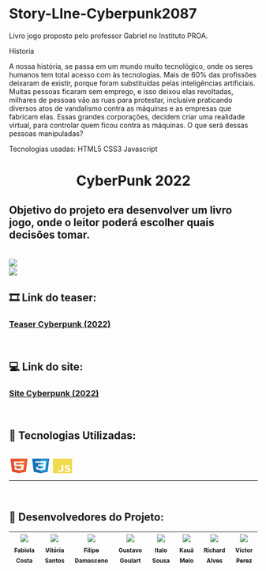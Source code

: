 # Story-LIne-Cyberpunk2087
Livro jogo proposto pelo professor Gabriel no Instituto PROA.
 
   Historia
   
A nossa história, se passa em um mundo muito tecnológico, onde os seres humanos tem total acesso com às tecnologias. Mais de 60% das profissões deixaram de existir, porque foram substituídas pelas inteligências artificiais. Muitas pessoas ficaram sem emprego, e isso deixou elas revoltadas, milhares de pessoas vão as ruas para protestar, inclusive praticando diversos atos de vandalismo contra as máquinas e as empresas que fabricam elas. Essas grandes corporações, decidem criar uma realidade virtual, para controlar quem ficou contra as máquinas. O que será dessas pessoas manipuladas?

Tecnologias usadas:
HTML5
CSS3
Javascript


<h1 align='center'>CyberPunk 2022</h1>
<h2>Objetivo do projeto era desenvolver um livro jogo, onde o leitor poderá escolher quais decisões tomar.</h2>
<br>
<img align='center' src='imgs/print.png' />
<br>
<img align='center' src='imgs/print2.png' />
<br>

<h2>🎞️ Link do teaser:</h2>
<h3>
    <a  href='https://youtu.be/9a3BoxnTelw'>Teaser Cyberpunk (2022)</a>
</h3><br>

<h2>💻 Link do site:</h2>
<h3>
    <a  href='https://fabiolacosta.github.io/Cyberpunk-2022/'>Site Cyberpunk (2022)</a>
</h3><br>

<h2>🚀 Tecnologias Utilizadas:</h2>
<div style="display: inline_block"><br>
  <img align="center" alt="Fabiola-HTML" height="30" width="40" src="https://raw.githubusercontent.com/devicons/devicon/master/icons/html5/html5-original.svg">
  <img align="center" alt="Fabiola-CSS" height="30" width="40" src="https://raw.githubusercontent.com/devicons/devicon/master/icons/css3/css3-original.svg"> 
  <img align="center" alt="Fabiola-Js" height="30" width="40" src="https://raw.githubusercontent.com/devicons/devicon/master/icons/javascript/javascript-plain.svg">
</div>
<hr>

<br>
<h2> 📝 Desenvolvedores do Projeto:</h2>

| [<img src="https://avatars.githubusercontent.com/fabiolacosta" width=115><br><sub>Fabiola Costa</sub>](https://github.com/fabiolacosta) |  [<img src="https://avatars.githubusercontent.com/vitoriacarolsa" width=115><br><sub>Vitória Santos</sub>](https://github.com/vitoriacarolsa) |  [<img src="https://avatars.githubusercontent.com/Lipeh011" width=115><br><sub>Filipe Damasceno</sub>](https://github.com/Lipeh011) | [<img src="https://avatars.githubusercontent.com/goulartgusta" width=115><br><sub>Gustavo Goulart</sub>](https://github.com/goulartgusta) | [<img src="https://avatars.githubusercontent.com/Italo10s" width=115><br><sub>Italo Sousa</sub>](https://github.com/Italo10s) | [<img src="https://avatars.githubusercontent.com/kauaMelo31" width=115><br><sub>Kauã Melo</sub>](https://github.com/kauaMelo31) | [<img src="https://avatars.githubusercontent.com/RichardSaaa" width=115><br><sub>Richard Alves</sub>](https://github.com/RichardSaaa) | [<img src="https://avatars.githubusercontent.com/Victor2Perez" width=115><br><sub>Victor Perez</sub>](https://github.com/Victor2Perez) |
| :---: | :---: | :---: | :---: | :---: | :---: | :---: | :---: | 
